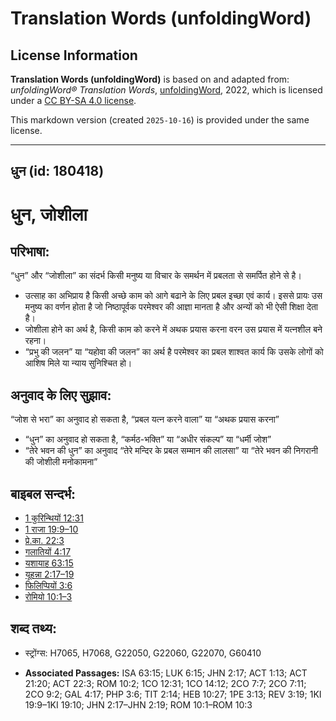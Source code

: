 # Translation Words (unfoldingWord)

## License Information

**Translation Words (unfoldingWord)** is based on and adapted from: _unfoldingWord® Translation Words_, [unfoldingWord](https://unfoldingword.org/utw), 2022, which is licensed under a [CC BY-SA 4.0 license](https://creativecommons.org/licenses/by-sa/4.0/legalcode.en).

This markdown version (created `2025-10-16`) is provided under the same license.



--------------------------------

## धुन (id: 180418)

धुन, जोशीला
===========

परिभाषा:
--------

“धुन” और “जोशीला” का संदर्भ किसी मनुष्य या विचार के समर्थन में प्रबलता से समर्पित होने से है।

* उत्साह का अभिप्राय है किसी अच्छे काम को आगे बढाने के लिए प्रबल इच्छा एवं कार्य। इससे प्रायः उस मनुष्य का वर्णन होता है जो निष्ठापूर्वक परमेश्वर की आज्ञा मानता है और अन्यों को भी ऐसी शिक्षा देता है।
* जोशीला होने का अर्थ है, किसी काम को करने में अथक प्रयास करना वरन उस प्रयास में यत्नशील बने रहना।
* “प्रभु की जलन” या “यहोवा की जलन” का अर्थ है परमेश्वर का प्रबल शाश्वत कार्य कि उसके लोगों को आशिष मिले या न्याय सुनिश्चित हो।

अनुवाद के लिए सुझाव:
--------------------

“जोश से भरा” का अनुवाद हो सकता है, “प्रबल यत्न करने वाला” या “अथक प्रयास करना”

* “धुन” का अनुवाद हो सकता है, “कर्मठ\-भक्ति” या “अधीर संकल्प” या “धर्मी जोश”
* “तेरे भवन की धुन” का अनुवाद “तेरे मन्दिर के प्रबल सम्मान की लालसा” या “तेरे भवन की निगरानी की जोशीली मनोकामना”

बाइबल सन्दर्भ:
--------------

* [1 कुरिन्थियों 12:31](https://ref.ly/1Cor0:0)
* [1 राजा 19:9–10](https://ref.ly/1Kgs0:0)
* [प्रे.का. 22:3](https://ref.ly/Acts22:3)
* [गलातियों 4:17](https://ref.ly/Gal4:17)
* [यशायाह 63:15](https://ref.ly/Isa63:15)
* [यूहन्ना 2:17–19](https://ref.ly/John2:17-John2:19)
* [फिलिप्पियों 3:6](https://ref.ly/Phil3:6)
* [रोमियो 10:1–3](https://ref.ly/Rom10:1-Rom10:3)

शब्द तथ्य:
----------

* स्ट्रोंग्स: H7065, H7068, G22050, G22060, G22070, G60410

* **Associated Passages:** ISA 63:15; LUK 6:15; JHN 2:17; ACT 1:13; ACT 21:20; ACT 22:3; ROM 10:2; 1CO 12:31; 1CO 14:12; 2CO 7:7; 2CO 7:11; 2CO 9:2; GAL 4:17; PHP 3:6; TIT 2:14; HEB 10:27; 1PE 3:13; REV 3:19; 1KI 19:9–1KI 19:10; JHN 2:17–JHN 2:19; ROM 10:1–ROM 10:3

